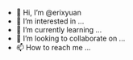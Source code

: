 - 👋 Hi, I’m @erixyuan
- 👀 I’m interested in ...
- 🌱 I’m currently learning ...
- 💞️ I’m looking to collaborate on ...
- 📫 How to reach me ...

<!---
erixyuan/erixyuan is a ✨ special ✨ repository because its `README.md` (this file) appears on your GitHub profile.
You can click the Preview link to take a look at your changes.
--->
